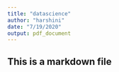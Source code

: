 ```yaml
---
title: "datascience"
author: "harshini"
date: "7/19/2020"
output: pdf_document
---
```


## This is a markdown file